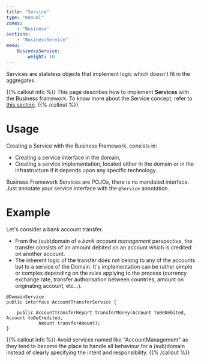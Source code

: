 ```yaml
---
title: "Service"
type: "manual"
zones:
    - "Business"
sections:
    - "BusinessService"
menu:
    BusinessService:
        weight: 10
---
```


Services are stateless objects that implement logic which doesn't fit in the aggregates.
 
{{% callout info %}}
This page describes how to implement **Services** with the Business framework. To know more about the Service concept, refer
to [this section](../../concepts/domain-model/#service).
{{% /callout %}} 

# Usage

Creating a Service with the Business Framework, consists in:

* Creating a service interface in the domain,
* Creating a service implementation, located either in the domain or in the infrastructure if it depends upon any
specific technology.

Business Framework Services are POJOs, there is no mandated interface. Just annotate your service interface with the
`@Service` annotation.

# Example

Let's consider a bank account transfer.

* From the (sub)domain of a *bank account management* perspective, the transfer consists of an amount debited on an 
account which is credited on another account.
* The inherent logic of the transfer does not belong to any of the accounts but to a service of the Domain.
It's implementation can be rather simple or complex depending on the rules applying to the process (currency exchange 
rate, transfer authorisation between countries, amount on originating account, etc...).

```
@DomainService
public interface AccountTransferService {		

    public AccountTransferReport transferMoney(Account toBeDebited, Account toBeCredited,
            Amount transferAmount);		
}
```

{{% callout info %}}
Avoid services named like "AccountManagement" as they tend to become the place to handle all behaviour for a (sub)domain 
instead of clearly specifying the intent and responsibility.
{{% /callout %}} 
